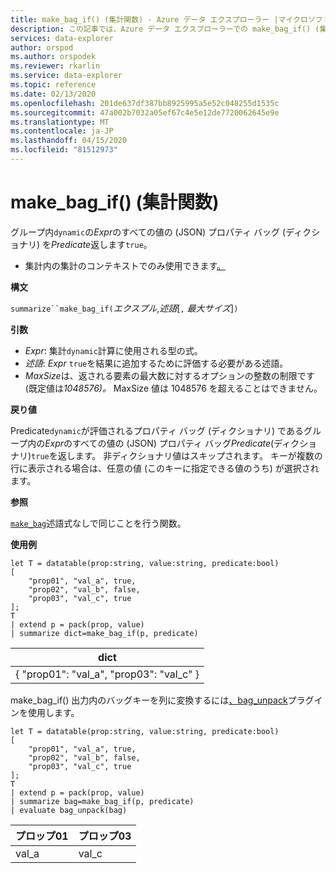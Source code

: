 ```yaml
---
title: make_bag_if() (集計関数) - Azure データ エクスプローラー |マイクロソフトドキュメント
description: この記事では、Azure データ エクスプローラーでの make_bag_if() (集計関数) について説明します。
services: data-explorer
author: orspod
ms.author: orspodek
ms.reviewer: rkarlin
ms.service: data-explorer
ms.topic: reference
ms.date: 02/13/2020
ms.openlocfilehash: 201de637df387bb8925995a5e52c048255d1535c
ms.sourcegitcommit: 47a002b7032a05ef67c4e5e12de7720062645e9e
ms.translationtype: MT
ms.contentlocale: ja-JP
ms.lasthandoff: 04/15/2020
ms.locfileid: "81512973"
---
```

# <a name="make_bag_if-aggregation-function"></a>make_bag_if() (集計関数)

グループ内`dynamic`の*Expr*のすべての値の (JSON) プロパティ バッグ (ディクショナリ) を*Predicate*返します`true`。

* 集計内の集計のコンテキストでのみ使用できます[。](summarizeoperator.md)

**構文**

`summarize``make_bag_if(`*エクスプル*,*述語*[`,` *最大サイズ*]`)`

**引数**

* *Expr*: 集計`dynamic`計算に使用される型の式。
* *述語*: *Expr* `true`を結果に追加するために評価する必要がある述語。
* *MaxSize*は、返される要素の最大数に対するオプションの整数の制限です (既定値は*1048576)。* MaxSize 値は 1048576 を超えることはできません。

**戻り値**

Predicate`dynamic`が評価されるプロパティ バッグ (ディクショナリ) であるグループ内の*Expr*のすべての値の (JSON) プロパティ バッグ*Predicate*(ディクショナリ)`true`を返します。
非ディクショナリ値はスキップされます。
キーが複数の行に表示される場合は、任意の値 (このキーに指定できる値のうち) が選択されます。

**参照**

[`make_bag`](./make-bag-aggfunction.md)述語式なしで同じことを行う関数。

**使用例**

```kusto
let T = datatable(prop:string, value:string, predicate:bool)
[
    "prop01", "val_a", true,
    "prop02", "val_b", false,
    "prop03", "val_c", true
];
T
| extend p = pack(prop, value)
| summarize dict=make_bag_if(p, predicate)

```

|dict|
|----|
|{ "prop01": "val_a", "prop03": "val_c" } |

make_bag_if() 出力内のバッグキーを列に変換するには[、bag_unpack](bag-unpackplugin.md)プラグインを使用します。 

```kusto
let T = datatable(prop:string, value:string, predicate:bool)
[
    "prop01", "val_a", true,
    "prop02", "val_b", false,
    "prop03", "val_c", true
];
T
| extend p = pack(prop, value)
| summarize bag=make_bag_if(p, predicate)
| evaluate bag_unpack(bag) 

```

|プロップ01|プロップ03|
|---|---|
|val_a|val_c|
